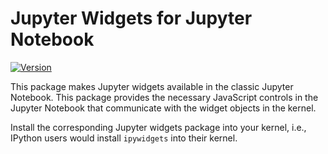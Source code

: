 # Jupyter Widgets for Jupyter Notebook

[![Version](https://img.shields.io/pypi/v/ipywidgets.svg?logo=pypi)](https://pypi.python.org/pypi/ipywidgets)

This package makes Jupyter widgets available in the classic Jupyter Notebook. This package provides the necessary JavaScript controls in the Jupyter Notebook that communicate with the widget objects in the kernel.

Install the corresponding Jupyter widgets package into your kernel, i.e., IPython users would install `ipywidgets` into their kernel.

